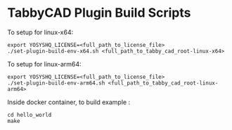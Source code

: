 # TabbyCAD Plugin Build Scripts

To setup for linux-x64:

```
export YOSYSHQ_LICENSE=<full_path_to_license_file>
./set-plugin-build-env-x64.sh <full_path_to_tabby_cad_root-linux-x64>
```

To setup for linux-arm64:

```
export YOSYSHQ_LICENSE=<full_path_to_license_file>
./set-plugin-build-env-arm64.sh <full_path_to_tabby_cad_root-linux-arm64>
```

Inside docker container, to build example :

```
cd hello_world
make
```
